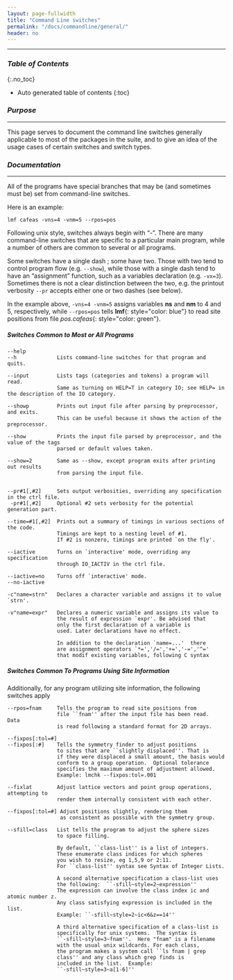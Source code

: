 ```yaml
---
layout: page-fullwidth
title: "Command Line switches"
permalink: "/docs/commandline/general/"
header: no
---
```


____________________________________________________________

### _Table of Contents_
{:.no_toc}
*  Auto generated table of contents
{:toc} 

### _Purpose_
_____________________________________________________________
This page serves to document the command line switches generally applicable to most of the packages in the suite, and to give an idea of the usage cases of certain switches and switch types.

### _Documentation_
_____________________________________________________________
All of the programs have special branches that may be (and sometimes must be) set from command-line switches.

Here is an example:

    lmf cafeas -vns=4 -vnm=5 --rpos=pos 

Following unix style, switches always begin with “-”. There are many command-line switches that are specific to a particular main program, while a number of others are common to several or all programs.

Some switches have a single dash ; some have two. Those with two tend to control program flow (e.g. `--show`), while those with a single dash tend to have an “assignment” function, such as a variables declaration (e.g. `-vx=3`). Sometimes there is not a clear distinction between the two, e.g. the printout verbosity `--pr` accepts either one or two dashes (see below).

In the example above, `-vns=4 -vnm=5` assigns variables **ns** and **nm** to 4 and 5, respectively, while `--rpos=pos` tells **lmf**{: style="color: blue"} to read site positions from file 
_pos.cafeas_{: style="color: green"}.


##### _Switches Common to Most or All Programs_

    --help
    --h             Lists command-line switches for that program and quits.
    
    --input         Lists tags (categories and tokens) a program will read. 
                    Same as turning on HELP=T in category IO; see HELP= in the description of the IO category.
	
    --showp         Prints out input file after parsing by preprocessor, and exits.
                    This can be useful because it shows the action of the preprocessor.

    --show          Prints the input file parsed by preprocessor, and the value of the tags
                    parsed or default values taken.
			
    --show=2        Same as --show, except program exits after printing out results
                    from parsing the input file.


    --pr#1[,#2]     Sets output verbosities, overriding any specification in the ctrl file.
     -pr#1[,#2]     Optional #2 sets verbosity for the potential generation part.

    --time=#1[,#2]  Prints out a summary of timings in various sections of the code.
                    Timings are kept to a nesting level of #1.  
                    If #2 is nonzero, timings are printed `on the fly'.
					
    --iactive       Turns on `interactive' mode, overriding any specification
                    through IO_IACTIV in the ctrl file.
					
    --iactive=no    Turns off `interactive' mode.
    --no-iactive    
					
    -c"name=strn"   Declares a character variable and assigns it to value `strn'.
					
    -v"name=expr"   Declares a numeric variable and assigns its value to
                    the result of expression `expr'. Be advised that
                    only the first declaration of a variable is
                    used. Later declarations have no effect.  

                    In addition to the declaration `name=...'  there
                    are assignment operators `*=','/=','+=','-=','^=' 
                    that modif existing variables, following C syntax

##### _Switches Common To Programs Using Site Information_
Additionally, for any program utilizing site information, the following switches apply

    --rpos=fnam     Tells the program to read site positions from
                    file ``fnam'' after the input file has been read.  Data
                    is read following a standard format for 2D arrays.
					
    --fixpos[:tol=#]
    --fixpos[:#]    Tells the symmetry finder to adjust positions
                    to sites that are ``slightly displaced''. That is
                    if they were displaced a small amount, the basis would
                    conform to a group operation.  Optional tolerance
                    specifies the maximum amount of adjustment allowed.
                    Example: lmchk --fixpos:tol=.001
				   
    --fixlat        Adjust lattice vectors and point group operations, attempting to
                    render them internally consistent with each other.

    --fixpos[:tol=#] Adjust positions slightly, rendering them
                     as consistent as possible with the symmetry group.

    --sfill=class   List tells the program to adjust the sphere sizes
                    to space filling.
					
                    By default, ``class-list'' is a list of integers.
                    These enumerate class indices for which spheres
                    you wish to resize, eg 1,5,9 or 2:11.
                    For ``class-list'' syntax see Syntax of Integer Lists.
					
                    A second alternative specification a class-list uses
                    the following:  ``-sfill~style=2~expression''
                    The expression can involve the class index ic and atomic number z.
                    Any class satisfying expression is included in the list.
                    Example: ``-sfill~style=2~ic<6&z==14''
					
                    A third alternative specification of a class-list is
                    specifically for unix systems.  The syntax is
                    ``-sfill~style=3~fnam''.  Here "fnam" is a filename
                    with the usual unix wildcards. For each class,
                    the program makes a system call ``ls fnam | grep
                    class'' and any class which grep finds is
                    included in the list.  Example:
                    ``-sfill~style=3~a[1-6]''

